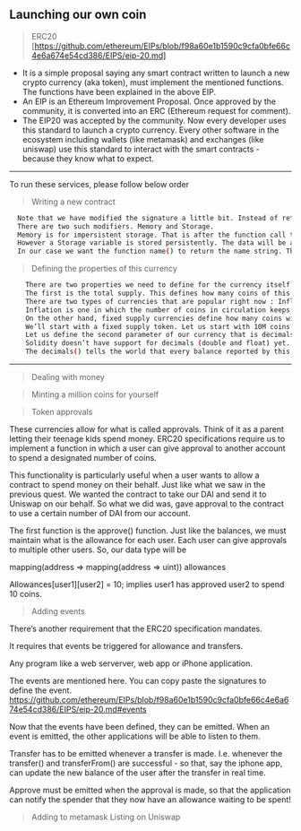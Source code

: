 ## Launching our own coin

> ERC20 [https://github.com/ethereum/EIPs/blob/f98a60e1b1590c9cfa0bfe66c4e6a674e54cd386/EIPS/eip-20.md]

* It is a simple proposal saying any smart contract written to launch a new crypto currency (aka token), must implement the mentioned functions. The functions have been explained in the above EIP.
* An EIP is an Ethereum Improvement Proposal. Once approved by the community, it is converted into an ERC (Ethereum request for comment). 
* The EIP20 was accepted by the community. Now every developer uses this standard to launch a crypto currency. Every other software in the ecosystem 
including wallets (like metamask) and exchanges (like uniswap) use this standard to interact with the smart contracts - because they know what to expect.

---
To run these services, please follow below order
> Writing a new contract
``` bash
  Note that we have modified the signature a little bit. Instead of returns(string), we have changed it to returns(string memory). The memory keyword tells Solidity that after returning the variable, it can erase it from the memory stack.
  There are two such modifiers. Memory and Storage.
  Memory is for impersistent storage. That is after the function call the variable can be killed and deleted.
  However a Storage variable is stored persistently. The data will be accessible across function calls.
  In our case we want the function name() to return the name string. This function doesn’t modify any variable that we’d need to store for use by other functions.
```

> Defining the properties of this currency
``` bash
  	There are two properties we need to define for the currency itself.
    The first is the total supply. This defines how many coins of this currency will ever be in circulation.
    There are two types of currencies that are popular right now : Inflationary and Fixed.
    Inflation is one in which the number of coins in circulation keeps increasing with time. I.e the function totalSupply() returns a higher number each time you call it. ETH is an inflationary crypto currency.
    On the other hand, fixed supply currencies define how many coins will ever be in circulation. This creates scarcity, and drives up the prices on the exchanges when demand for the coins increases. Bitcoin is a fixed supply crypto currency, albeit not an ERC20 token. COMP (compound) is a fixed supply ERC20 token that has only 10M coins that will ever be in circulation.
    We’ll start with a fixed supply token. Let us start with 10M coins.
    Let us define the second parameter of our currency that is decimals().
    Solidity doesn’t have support for decimals (double and float) yet. But it does support big integers. That is also why Ethers are always measured in Wei. So instead of saying 0.000000000000000001 ETH, we say 1 Wei.
    The decimals() tells the world that every balance reported by this contract must be divided by ten to the power of this to get the actual value. So if we set our decimal to be 8, and a user has a balance of 1000, it really means they have a balance of 0.00001 coins.
```
---


> Dealing with money


> Minting a million coins for yourself

> Token approvals

These currencies allow for what is called approvals. Think of it as a parent letting their teenage kids spend money. ERC20 specifications require us to implement a function in which a user can give approval to another account to spend a designated number of coins.

This functionality is particularly useful when a user wants to allow a contract to spend money on their behalf. Just like what we saw in the previous quest. We wanted the contract to take our DAI and send it to Uniswap on our behalf. So what we did was, gave approval to the contract to use a certain number of DAI from our account.

The first function is the approve() function. Just like the balances, we must maintain what is the allowance for each user. Each user can give approvals to multiple other users. So, our data type will be

mapping(address => mapping(address => uint)) allowances

Allowances[user1][user2] = 10; implies user1 has approved user2 to spend 10 coins.

> Adding events

There’s another requirement that the ERC20 specification mandates.

It requires that events be triggered for allowance and transfers.

Any program like a web serverver, web app or iPhone application.

The events are mentioned here. You can copy paste the signatures to define the event.
https://github.com/ethereum/EIPs/blob/f98a60e1b1590c9cfa0bfe66c4e6a674e54cd386/EIPS/eip-20.md#events


Now that the events have been defined, they can be emitted. When an event is emitted, the other applications will be able to listen to them.

Transfer has to be emitted whenever a transfer is made. I.e. whenever the transfer() and transferFrom() are successful - so that, say the iphone app, can update the new balance of the user after the transfer in real time.

Approve must be emitted when the approval is made, so that the application can notify the spender that they now have an allowance waiting to be spent!

> Adding to metamask
> Listing on Uniswap

